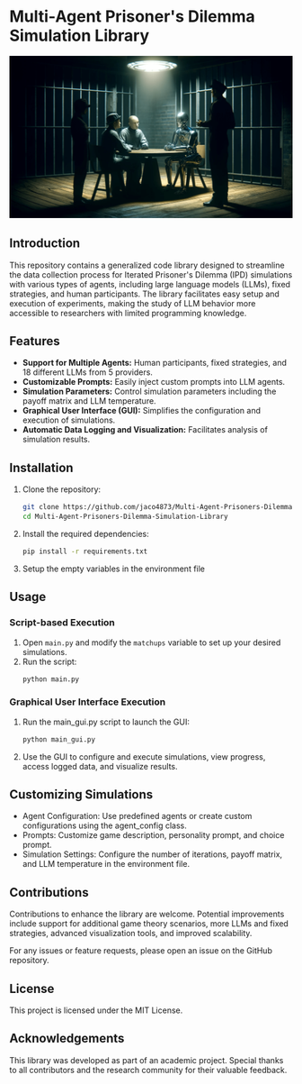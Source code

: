 # Multi-Agent Prisoner's Dilemma Simulation Library

![banner](assets/hero-banner.png)

## Introduction

This repository contains a generalized code library designed to streamline the data collection process for Iterated Prisoner's Dilemma (IPD) simulations with various types of agents, including large language models (LLMs), fixed strategies, and human participants. The library facilitates easy setup and execution of experiments, making the study of LLM behavior more accessible to researchers with limited programming knowledge.

## Features

- **Support for Multiple Agents:** Human participants, fixed strategies, and 18 different LLMs from 5 providers.
- **Customizable Prompts:** Easily inject custom prompts into LLM agents.
- **Simulation Parameters:** Control simulation parameters including the payoff matrix and LLM temperature.
- **Graphical User Interface (GUI):** Simplifies the configuration and execution of simulations.
- **Automatic Data Logging and Visualization:** Facilitates analysis of simulation results.

## Installation

1. Clone the repository:
   ```bash
   git clone https://github.com/jaco4873/Multi-Agent-Prisoners-Dilemma-Simulation-Library.git
   cd Multi-Agent-Prisoners-Dilemma-Simulation-Library
   ```

2. Install the required dependencies: 
   ``` bash
   pip install -r requirements.txt
   ```

3. Setup the empty variables in the environment file

## Usage

### Script-based Execution

1. Open `main.py` and modify the `matchups` variable to set up your desired simulations.
2. Run the script:
   ```bash
   python main.py
   ```

### Graphical User Interface Execution
1. Run the main_gui.py script to launch the GUI:
    ```bash
    python main_gui.py
    ```
2. Use the GUI to configure and execute simulations, view progress, access logged data, and visualize results.

## Customizing Simulations
- Agent Configuration: Use predefined agents or create custom configurations using the agent_config class.
- Prompts: Customize game description, personality prompt, and choice prompt.
- Simulation Settings: Configure the number of iterations, payoff matrix, and LLM temperature in the environment file.

## Contributions

Contributions to enhance the library are welcome. Potential improvements include support for additional game theory scenarios, more LLMs and fixed strategies, advanced visualization tools, and improved scalability.

For any issues or feature requests, please open an issue on the GitHub repository.

## License

This project is licensed under the MIT License.

## Acknowledgements

This library was developed as part of an academic project. Special thanks to all contributors and the research community for their valuable feedback.